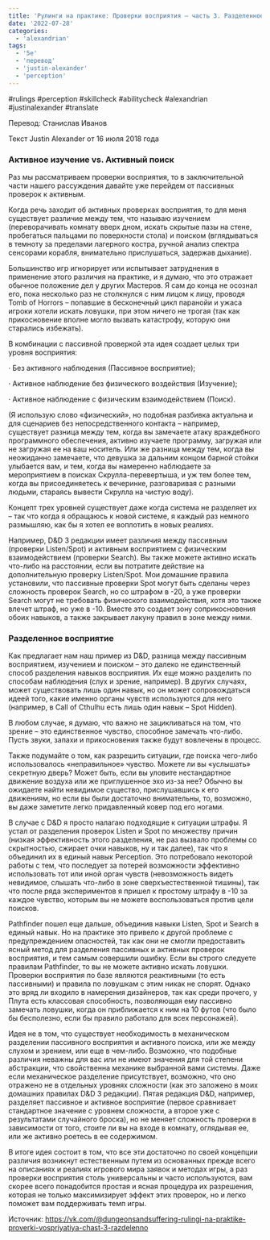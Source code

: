 ```yaml
---
title: 'Рулинги на практике: Проверки восприятия — часть 3. Разделенное восприятие'
date: '2022-07-28'
categories:
  - 'alexandrian'
tags:
  - '5e'
  - 'перевод'
  - 'justin-alexander'
  - 'perception'
---
```


#rulings #perception #skillcheck #abilitycheck #alexandrian #justinalexander #translate

Перевод: Станислав Иванов

Текст Justin Alexander от 16 июля 2018 года

### Активное изучение vs. Активный поиск

Раз мы рассматриваем проверки восприятия, то в заключительной части нашего рассуждения давайте уже перейдем от пассивных проверок к активным.

Когда речь заходит об активных проверках восприятия, то для меня существует различие между тем, что называю изучением (переворачивать комнату вверх дном, искать скрытые пазы на стене, пробегаться пальцами по поверхности стола) и поиском (вглядываться в темноту за пределами лагерного костра, ручной анализ спектра сенсорами корабля, внимательно прислушаться, задержав дыхание).

Большинство игр игнорирует или испытывает затруднения в применение этого различия на практике, и я думаю, что это отражает обычное положение дел у других Мастеров. Я сам до конца не осознал его, пока несколько раз не столкнулся с ним лицом к лицу, проводя Tomb of Horrors – попавшие в бесконечный цикл паранойи и ужаса игроки хотели искать ловушки, при этом ничего не трогая (так как прикосновение вполне могло вызвать катастрофу, которую они старались избежать).

В комбинации с пассивной проверкой эта идея создает целых три уровня восприятия:

· Без активного наблюдения (Пассивное восприятие);

· Активное наблюдение без физического воздействия (Изучение);

· Активное наблюдение с физическим взаимодействием (Поиск).

(Я использую слово «физический», но подобная разбивка актуальна и для сценариев без непосредственного контакта – например, существует разница между тем, когда вы замечаете атаку враждебного программного обеспечения, активно изучаете программу, загружая или не загружая ее на ваш носитель. Или же разница между тем, когда вы неожиданно замечаете, что девушка за дальним концом барной стойки улыбается вам, и тем, когда вы намеренно наблюдаете за мероприятием в поисках Скрулла-перевертыша, и уж тем более тем, когда вы присоединяетесь к вечеринке, разговаривая с разными людьми, стараясь вывести Скрулла на чистую воду).

Концепт трех уровней существует даже когда система не разделяет их – так что когда я обращаюсь к новой системе, я каждый раз немного размышляю, как бы я хотел ее воплотить в новых реалиях.

Например, D&D 3 редакции имеет различия между пассивным (проверки Listen/Spot) и активным восприятием с физическим взаимодействием (проверки Search). Вы также можете активно искать что-либо на расстоянии, если вы потратите действие на дополнительную проверку Listen/Spot. Мои домашние правила установили, что пассивные проверки Spot могут быть сделаны через сложность проверок Search, но со штрафом в -20, а уже проверки Search могут не требовать физического взаимодействия, хотя это также влечет штраф, но уже в -10. Вместе это создает зону соприкосновения обоих навыков, а также закрывает лакуну правил в зоне между ними.

### Разделенное восприятие

Как предлагает нам наш пример из D&D, разница между пассивным восприятием, изучением и поиском – это далеко не единственный способ разделения навыков восприятия. Их еще можно разделить по способам наблюдения (слух и зрение, например). В других случаях, может существовать лишь один навык, но он может сопровождаться идеей того, какие именно органы чувств используются для него (например, в Call of Cthulhu есть лишь один навык – Spot Hidden).

В любом случае, я думаю, что важно не зацикливаться на том, что зрение – это единственное чувство, способное замечать что-либо. Пусть звуки, запахи и прикосновения также будут вовлечены в процесс.

Также подумайте о том, как разрешить ситуации, где поиска чего-либо использовалось «неправильное» чувство. Можете ли вы «услышать» секретную дверь? Может быть, если вы уловите нестандартное движение воздуха или же приглушенное эхо из-за нее? Обычно вы ожидаете найти невидимое существо, прислушавшись к его движениям, но если вы были достаточно внимательны, то, возможно, вы даже заметите легко придавленный ковер под его ногами.

В случае с D&D я просто налагаю подходящие к ситуации штрафы. Я устал от разделения проверок Listen и Spot по множеству причин (низкая эффективность этого разделения, не раз вызвало проблемы со скрытностью, сжирает очки навыков, ну и так далее), так что я объединил их в единый навык Perception. Это потребовало некоторой работы с тем, что последует за потерей возможности эффективно использовать тот или иной орган чувств (невозможность видеть невидимое, слышать что-либо в зоне сверхъестественной тишины), так что после ряда экспериментов я пришел к простому штрафу в -10 за каждое чувство, которым вы не можете воспользоваться против цели поисков.

Pathfinder пошел еще дальше, объединив навыки Listen, Spot и Search в единый навык. Но на практике это привело к другой проблеме с предупреждением опасностей, так как они не смогли предоставить ясный метод для разделения пассивных и активных проверок восприятия, и тем самым совершили ошибку. Если вы строго следуете правилам Pathfinder, то вы не можете активно искать ловушки. Проверки восприятия по базе являются реактивными (то есть пассивными) и правила по ловушкам с этим никак не спорят. Однако это вряд ли входило в намерения дизайнеров, так как среди прочего, у Плута есть классовая способность, позволяющая ему пассивно замечать ловушки, когда он приближается к ним на 10 футов (что было бы бесполезно, если бы правило работало для всех персонажей).

Идея не в том, что существует необходимость в механическом разделении пассивного восприятия и активного поиска, или же между слухом и зрением, или еще в чем-либо. Возможно, что подобные различия неважны для вас или не имеют значения для той степени абстракции, что свойственна механике выбранной вами системы. Даже если механическое разделение присутствует, возможно, что оно отражено не в отдельных уровнях сложности (как это заложено в моих домашних правилах D&D 3 редакции). Пятая редакция D&D, например, разделяет пассивное и активное восприятие (первое сравнивает стандартное значение с уровнем сложности, а второе уже с результатами случайного броска), но не меняет сложность проверки в зависимости от того, стоите ли вы на входе в комнату, оглядывая ее, или же активно роетесь в ее содержимом.

В итоге идея состоит в том, что все эти достаточно по своей концепции различия возникнут естественным путем из основанных прежде всего на описаниях и реалиях игрового мира заявок и методах игры, а раз проверки восприятия столь универсальны и часто используются, вам скорее всего понадобится простая и ясная процедура их разрешения, которая не только максимизирует эффект этих проверок, но и легко поможет вам поддерживать темп игры.

Источник: <https://vk.com/@dungeonsandsuffering-rulingi-na-praktike-proverki-vospriyatiya-chast-3-razdelenno>
